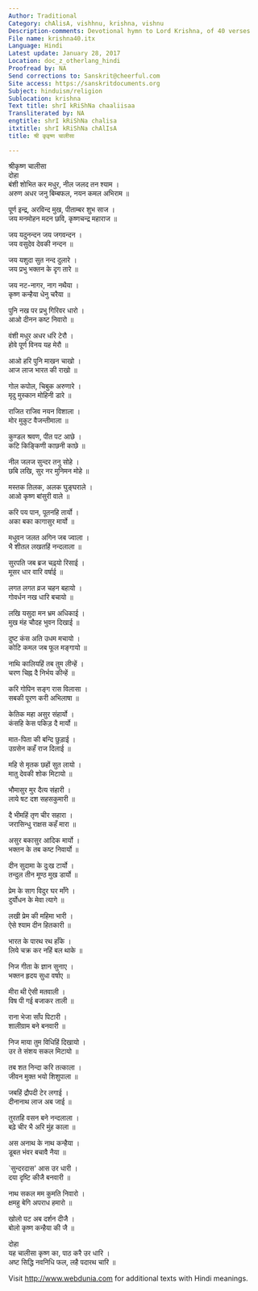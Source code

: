 ```yaml
---
Author: Traditional
Category: chAlisA, vishhnu, krishna, vishnu
Description-comments: Devotional hymn to Lord Krishna, of 40 verses
File name: krishna40.itx
Language: Hindi
Latest update: January 28, 2017
Location: doc_z_otherlang_hindi
Proofread by: NA
Send corrections to: Sanskrit@cheerful.com
Site access: https://sanskritdocuments.org
Subject: hinduism/religion
Sublocation: krishna
Text title: shrI kRiShNa chaaliisaa
Transliterated by: NA
engtitle: shrI kRiShNa chalisa
itxtitle: shrI kRiShNa chAlIsA
title: श्री कृइष्ण चालीसा

---
```

  
 श्रीकृष्ण चालीसा   
दोहा  
बंशी शोभित कर मधुर, नील जलद तन श्याम ।  
अरुण अधर जनु बिम्बफल, नयन कमल अभिराम ॥  
  
पूर्ण इन्द्र, अरविन्द मुख, पीताम्बर शुभ साज ।  
जय मनमोहन मदन छवि, कृष्णचन्द्र महाराज ॥  
  
जय यदुनन्दन जय जगवन्दन ।  
जय वसुदेव देवकी नन्दन ॥  
  
जय यशुदा सुत नन्द दुलारे ।  
जय प्रभु भक्तन के दृग तारे ॥  
  
जय नट-नागर, नाग नथैया ।  
कृष्ण कन्हैया धेनु चरैया ॥  
  
पुनि नख पर प्रभु गिरिवर धारो ।  
आओ दीनन कष्ट निवारो ॥  
  
वंशी मधुर अधर धरि टेरौ ।  
होवे पूर्ण विनय यह मेरौ ॥  
  
आओ हरि पुनि माखन चाखो ।  
आज लाज भारत की राखो ॥  
  
गोल कपोल, चिबुक अरुणारे ।  
मृदु मुस्कान मोहिनी डारे ॥  
  
राजित राजिव नयन विशाला ।  
मोर मुकुट वैजन्तीमाला ॥  
  
कुण्डल श्रवण, पीत पट आछे ।  
कटि किङ्किणी काछनी काछे ॥  
  
नील जलज सुन्दर तनु सोहे ।  
छबि लखि, सुर नर मुनिमन मोहे ॥  
  
मस्तक तिलक, अलक घुङ्घराले ।  
आओ कृष्ण बांसुरी वाले ॥  
  
करि पय पान, पूतनहि तार्यो ।  
अका बका कागासुर मार्यो ॥  
  
मधुवन जलत अगिन जब ज्वाला ।  
भै शीतल लखतहिं नन्दलाला ॥  
  
सुरपति जब ब्रज चढ़्यो रिसाई ।  
मूसर धार वारि वर्षाई ॥  
  
लगत लगत व्रज चहन बहायो ।  
गोवर्धन नख धारि बचायो ॥  
  
लखि यसुदा मन भ्रम अधिकाई ।  
मुख मंह चौदह भुवन दिखाई ॥  
  
दुष्ट कंस अति उधम मचायो ।  
कोटि कमल जब फूल मङ्गायो ॥  
  
नाथि कालियहिं तब तुम लीन्हें ।  
चरण चिह्न दै निर्भय कीन्हें ॥  
  
करि गोपिन सङ्ग रास विलासा ।  
सबकी पूरण करी अभिलाषा ॥  
  
केतिक महा असुर संहार्यो ।  
कंसहि केस पकिड़ दै मार्यो ॥  
  
मात-पिता की बन्दि छुड़ाई ।  
उग्रसेन कहँ राज दिलाई ॥  
  
महि से मृतक छहों सुत लायो ।  
मातु देवकी शोक मिटायो ॥  
  
भौमासुर मुर दैत्य संहारी ।  
लाये षट दश सहसकुमारी ॥  
  
दै भीमहिं तृण चीर सहारा ।  
जरासिन्धु राक्षस कहँ मारा ॥  
  
असुर बकासुर आदिक मार्यो ।  
भक्तन के तब कष्ट निवार्यो ॥  
  
दीन सुदामा के दुःख टार्यो ।  
तन्दुल तीन मूण्ठ मुख डार्यो ॥  
  
प्रेम के साग विदुर घर माँगे ।  
दुर्योधन के मेवा त्यागे ॥  
  
लखी प्रेम की महिमा भारी ।  
ऐसे श्याम दीन हितकारी ॥  
  
भारत के पारथ रथ हाँके ।  
लिये चक्र कर नहिं बल थाके ॥  
  
निज गीता के ज्ञान सुनाए ।  
भक्तन हृदय सुधा वर्षाए ॥  
  
मीरा थी ऐसी मतवाली ।  
विष पी गई बजाकर ताली ॥  
  
राना भेजा साँप पिटारी ।  
शालीग्राम बने बनवारी ॥  
  
निज माया तुम विधिहिं दिखायो ।  
उर ते संशय सकल मिटायो ॥  
  
तब शत निन्दा करि तत्काला ।  
जीवन मुक्त भयो शिशुपाला ॥  
  
जबहिं द्रौपदी टेर लगाई ।  
दीनानाथ लाज अब जाई ॥  
  
तुरतहि वसन बने नन्दलाला ।  
बढ़े चीर भै अरि मुंह काला ॥  
  
अस अनाथ के नाथ कन्हैया ।  
डूबत भंवर बचावै नैया ॥  
  
`सुन्दरदास' आस उर धारी ।  
दया दृष्टि कीजै बनवारी ॥  
  
नाथ सकल मम कुमति निवारो ।  
क्षमहु बेगि अपराध हमारो ॥  
  
खोलो पट अब दर्शन दीजै ।  
बोलो कृष्ण कन्हैया की जै ॥  
  
दोहा  
यह चालीसा कृष्ण का, पाठ करै उर धारि ।  
अष्ट सिद्धि नवनिधि फल, लहै पदारथ चारि ॥  
  
  
Visit http://www.webdunia.com for additional texts with Hindi meanings.  
  
